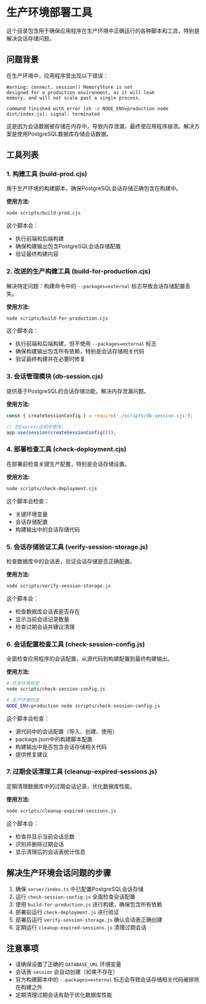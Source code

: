 # 生产环境部署工具

这个目录包含用于确保应用程序在生产环境中正确运行的各种脚本和工具，特别是解决会话存储问题。

## 问题背景

在生产环境中，应用程序曾出现以下错误：

```
Warning: connect. session() MemoryStore is not
designed for a production environment, as it will leak
memory, and will not scale past a single process.

command finished with error [sh -c NODE_ENV=production node dist/index.js]: signal: terminated
```

这是因为会话数据被存储在内存中，导致内存泄漏，最终使应用程序崩溃。解决方案是使用PostgreSQL数据库存储会话数据。

## 工具列表

### 1. 构建工具 (build-prod.cjs)

用于生产环境的构建脚本，确保PostgreSQL会话存储正确包含在构建中。

**使用方法:**
```bash
node scripts/build-prod.cjs
```

这个脚本会：
- 执行前端和后端构建
- 确保构建输出包含PostgreSQL会话存储配置
- 验证最终构建内容

### 2. 改进的生产构建工具 (build-for-production.cjs)

解决特定问题：构建命令中的 `--packages=external` 标志导致会话存储配置丢失。

**使用方法:**
```bash
node scripts/build-for-production.cjs
```

这个脚本会：
- 执行前端和后端构建，但不使用 `--packages=external` 标志
- 确保构建输出包含所有依赖，特别是会话存储相关代码
- 验证最终构建并在必要时修复

### 3. 会话管理模块 (db-session.cjs)

提供基于PostgreSQL的会话存储功能，解决内存泄漏问题。

**使用方法:**
```javascript
const { createSessionConfig } = require('./scripts/db-session.cjs');

// 在Express应用中使用
app.use(session(createSessionConfig()));
```

### 4. 部署检查工具 (check-deployment.cjs)

在部署前检查关键生产配置，特别是会话存储设置。

**使用方法:**
```bash
node scripts/check-deployment.cjs
```

这个脚本会检查：
- 关键环境变量
- 会话存储配置
- 构建输出中的会话存储代码

### 5. 会话存储验证工具 (verify-session-storage.js)

检查数据库中的会话表，验证会话存储是否正确配置。

**使用方法:**
```bash
node scripts/verify-session-storage.js
```

这个脚本会：
- 检查数据库会话表是否存在
- 显示当前会话记录数量
- 检查过期会话并建议清理

### 6. 会话配置检查工具 (check-session-config.js)

全面检查应用程序的会话配置，从源代码到构建配置到最终构建输出。

**使用方法:**
```bash
# 开发环境检查
node scripts/check-session-config.js

# 生产环境检查
NODE_ENV=production node scripts/check-session-config.js
```

这个脚本会检查：
- 源代码中的会话配置（导入、创建、使用）
- package.json中的构建脚本配置
- 构建输出中是否包含会话存储相关代码
- 提供修复建议

### 7. 过期会话清理工具 (cleanup-expired-sessions.js)

定期清理数据库中的过期会话记录，优化数据库性能。

**使用方法:**
```bash
node scripts/cleanup-expired-sessions.js
```

这个脚本会：
- 检查并显示当前会话总数
- 识别并删除过期会话
- 显示清理后的会话表统计信息

## 解决生产环境会话问题的步骤

1. 确保 `server/index.ts` 中已配置PostgreSQL会话存储
2. 运行 `check-session-config.js` 全面检查会话配置
3. 使用 `build-for-production.js` 进行构建，确保包含所有依赖
4. 部署前运行 `check-deployment.js` 进行验证
5. 部署后运行 `verify-session-storage.js` 确认会话表正确创建
6. 定期运行 `cleanup-expired-sessions.js` 清理过期会话

## 注意事项

- 请确保设置了正确的 `DATABASE_URL` 环境变量
- 会话表 `session` 会自动创建（如果不存在）
- 官方构建脚本中的 `--packages=external` 标志会导致会话存储相关代码被排除在构建之外
- 定期清理过期会话有助于优化数据库性能